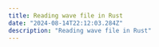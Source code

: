 ```yaml
---
title: Reading wave file in Rust
date: "2024-08-14T22:12:03.284Z"
description: "Reading wave file in Rust"
---
```

